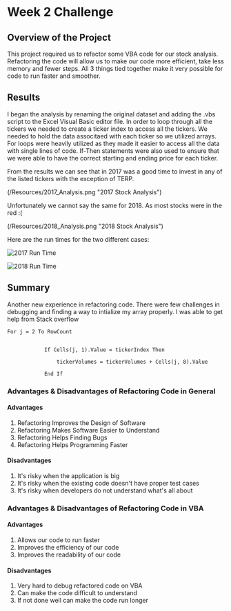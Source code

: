 # Week 2 Challenge

## Overview of the Project
This project required us to refactor some VBA code for our stock analysis. Refactoring the code will allow us to make our code more efficient, take less memory and fewer steps. All 3 things tied together make it very possible for code to run faster and smoother. 

## Results 
I began the analysis by renaming the original dataset and adding the .vbs script to the Excel Visual Basic editor file. In order to loop through all the tickers we needed to create a ticker index to access all the tickers. We needed to hold the data associtaed with each ticker so we utilized arrays. For loops were heavily utilized as they made it easier to access all the data with single lines of code. If-Then statements were also used to ensure that we were able to have the correct starting and ending price for each ticker. 
    
From the results we can see that in 2017 was a good time to invest in any of the listed tickers with the exception of TERP. 
    
(/Resources/2017_Analysis.png "2017 Stock Analysis")

Unfortunately we cannot say the same for 2018. As most stocks were in the red :( 

(/Resources/2018_Analysis.png "2018 Stock Analysis")

Here are the run times for the two different cases:
    
![2017 Run Time](/Resources/VBA_Challenge_2017.png "VBA_Challenge_2017")

![2018 Run Time](/Resources/VBA_Challenge_2018.png "VBA_Challenge_2018")


## Summary
Another new experience in refactoring code. There were few challenges in debugging and finding a way to intialize my array properly. I was able to get help from Stack overflow 
    
```
For j = 2 To RowCount
    
       
            If Cells(j, 1).Value = tickerIndex Then
            
                tickerVolumes = tickerVolumes + Cells(j, 8).Value
                
            End If
```



### Advantages & Disadvantages of Refactoring Code in General 
#### Advantages 
1. Refactoring Improves the Design of Software
1. Refactoring Makes Software Easier to Understand
1. Refactoring Helps Finding Bugs
1. Refactoring Helps Programming Faster

#### Disadvantages
1. It's risky when the application is big
1. It's risky when the existing code doesn't have proper test cases
1. It's risky when developers do not understand what's all about
    
### Advantages & Disadvantages of Refactoring Code in VBA
#### Advantages 
1. Allows our code to run faster 
1. Improves the efficiency of our code
1. Improves the readability of our code

#### Disadvantages
1. Very hard to debug refactored code on VBA 
1. Can make the code difficult to understand 
1. If not done well can make the code run longer
